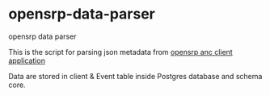 # opensrp-data-parser
opensrp data parser 

This is the script for parsing json metadata from [opensrp anc client application](https://github.com/OpenSRP) 

Data are stored in client & Event table inside Postgres database and schema core. 

